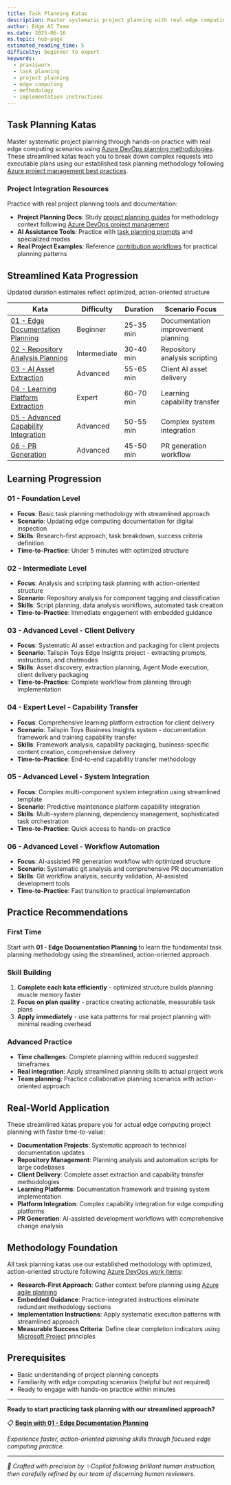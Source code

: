 ```yaml
---
title: Task Planning Katas
description: Master systematic project planning with real edge computing scenarios using streamlined progression system
author: Edge AI Team
ms.date: 2025-06-16
ms.topic: hub-page
estimated_reading_time: 5
difficulty: beginner to expert
keywords:
  - praxisworx
  - task planning
  - project planning
  - edge computing
  - methodology
  - implementation instructions
---
```


## Task Planning Katas

Master systematic project planning through hands-on practice with real edge computing scenarios using [Azure DevOps planning methodologies][azure-devops-planning]. These streamlined katas teach you to break down complex requests into executable plans using our established task planning methodology following [Azure project management best practices][azure-project-management].

### Project Integration Resources

Practice with real project planning tools and documentation:

- **Project Planning Docs**: Study [project planning guides][project-planning-guides] for methodology context following [Azure DevOps project management][azure-devops-project-management]
- **AI Assistance Tools**: Practice with [task planning prompts][task-planning-prompts] and specialized modes
- **Real Project Examples**: Reference [contribution workflows][contribution-workflows] for practical planning patterns

## Streamlined Kata Progression

Updated duration estimates reflect optimized, action-oriented structure

| Kata                                                                    | Difficulty   | Duration  | Scenario Focus                     |
|-------------------------------------------------------------------------|--------------|-----------|------------------------------------|
| [01 - Edge Documentation Planning][edge-doc-planning]                   | Beginner     | 25-35 min | Documentation improvement planning |
| [02 - Repository Analysis Planning][repo-analysis-planning]             | Intermediate | 30-40 min | Repository analysis scripting      |
| [03 - AI Asset Extraction][ai-asset-extraction]                         | Advanced     | 55-65 min | Client AI asset delivery           |
| [04 - Learning Platform Extraction][learning-platform-extraction]       | Expert       | 60-70 min | Learning capability transfer       |
| [05 - Advanced Capability Integration][advanced-capability-integration] | Advanced     | 50-55 min | Complex system integration         |
| [06 - PR Generation][pr-generation]                                     | Advanced     | 45-50 min | PR generation workflow             |

## Learning Progression

### 01 - Foundation Level

- **Focus**: Basic task planning methodology with streamlined approach
- **Scenario**: Updating edge computing documentation for digital inspection
- **Skills**: Research-first approach, task breakdown, success criteria definition
- **Time-to-Practice**: Under 5 minutes with optimized structure

### 02 - Intermediate Level

- **Focus**: Analysis and scripting task planning with action-oriented structure
- **Scenario**: Repository analysis for component tagging and classification
- **Skills**: Script planning, data analysis workflows, automated task creation
- **Time-to-Practice**: Immediate engagement with embedded guidance

### 03 - Advanced Level - Client Delivery

- **Focus**: Systematic AI asset extraction and packaging for client projects
- **Scenario**: Tailspin Toys Edge Insights project - extracting prompts, instructions, and chatmodes
- **Skills**: Asset discovery, extraction planning, Agent Mode execution, client delivery packaging
- **Time-to-Practice**: Complete workflow from planning through implementation

### 04 - Expert Level - Capability Transfer

- **Focus**: Comprehensive learning platform extraction for client delivery
- **Scenario**: Tailspin Toys Business Insights system - documentation framework and training capability transfer
- **Skills**: Framework analysis, capability packaging, business-specific content creation, comprehensive delivery
- **Time-to-Practice**: End-to-end capability transfer methodology

### 05 - Advanced Level - System Integration

- **Focus**: Complex multi-component system integration using streamlined template
- **Scenario**: Predictive maintenance platform capability integration
- **Skills**: Multi-system planning, dependency management, sophisticated task orchestration
- **Time-to-Practice**: Quick access to hands-on practice

### 06 - Advanced Level - Workflow Automation

- **Focus**: AI-assisted PR generation workflow with optimized structure
- **Scenario**: Systematic git analysis and comprehensive PR documentation
- **Skills**: Git workflow analysis, security validation, AI-assisted development tools
- **Time-to-Practice**: Fast transition to practical implementation

## Practice Recommendations

### First Time

Start with **01 - Edge Documentation Planning** to learn the fundamental task planning methodology using the streamlined, action-oriented approach.

### Skill Building

1. **Complete each kata efficiently** - optimized structure builds planning muscle memory faster
2. **Focus on plan quality** - practice creating actionable, measurable task plans
3. **Apply immediately** - use kata patterns for real project planning with minimal reading overhead

### Advanced Practice

- **Time challenges**: Complete planning within reduced suggested timeframes
- **Real integration**: Apply streamlined planning skills to actual project work
- **Team planning**: Practice collaborative planning scenarios with action-oriented approach

## Real-World Application

These streamlined katas prepare you for actual edge computing project planning with faster time-to-value:

- **Documentation Projects**: Systematic approach to technical documentation updates
- **Repository Management**: Planning analysis and automation scripts for large codebases
- **Client Delivery**: Complete asset extraction and capability transfer methodologies
- **Learning Platforms**: Documentation framework and training system implementation
- **Platform Integration**: Complex capability integration for edge computing platforms
- **PR Generation**: AI-assisted development workflows with comprehensive change analysis

## Methodology Foundation

All task planning katas use our established methodology with optimized, action-oriented structure following [Azure DevOps work items][azure-devops-work-items]:

- **Research-First Approach**: Gather context before planning using [Azure agile planning][azure-agile-planning]
- **Embedded Guidance**: Practice-integrated instructions eliminate redundant methodology sections
- **Implementation Instructions**: Apply systematic execution patterns with streamlined approach
- **Measurable Success Criteria**: Define clear completion indicators using [Microsoft Project][microsoft-project] principles

## Prerequisites

- Basic understanding of project planning concepts
- Familiarity with edge computing scenarios (helpful but not required)
- Ready to engage with hands-on practice within minutes

---

**Ready to start practicing task planning with our streamlined approach?**

📋 **[Begin with 01 - Edge Documentation Planning][edge-doc-planning]**

*Experience faster, action-oriented planning skills through focused edge computing practice.*

---

<!-- markdownlint-disable MD036 -->
*🤖 Crafted with precision by ✨Copilot following brilliant human instruction,
then carefully refined by our team of discerning human reviewers.*
<!-- markdownlint-enable MD036 -->

<!-- Reference Links -->
<!-- Internal Project Links -->
[project-planning-guides]: /docs/project-planning/README
[task-planning-prompts]: /.github/chatmodes/task-planner.chatmode
[contribution-workflows]: /CONTRIBUTING
[edge-doc-planning]: /praxisworx/katas/task-planning/01-edge-documentation-planning
[repo-analysis-planning]: /praxisworx/katas/task-planning/02-repository-analysis-planning
[ai-asset-extraction]: /praxisworx/katas/task-planning/03-ai-asset-extraction
[learning-platform-extraction]: /praxisworx/katas/task-planning/04-learning-platform-extraction
[advanced-capability-integration]: /praxisworx/katas/task-planning/05-advanced-capability-integration
[pr-generation]: /praxisworx/katas/task-planning/06-pr-generation

<!-- Microsoft Documentation -->
[azure-devops-project-management]: https://learn.microsoft.com/azure/devops/boards/
[azure-devops-planning]: https://learn.microsoft.com/azure/devops/boards/plans/
[azure-project-management]: https://learn.microsoft.com/azure/cloud-adoption-framework/manage/
[azure-devops-work-items]: https://learn.microsoft.com/azure/devops/boards/work-items/
[azure-agile-planning]: https://learn.microsoft.com/azure/devops/boards/plans/portfolio-management
[microsoft-project]: https://learn.microsoft.com/project/
